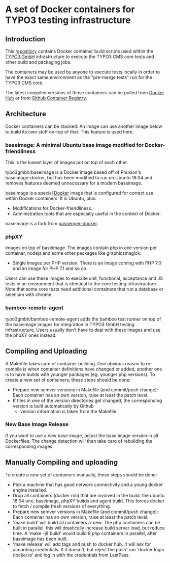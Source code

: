 # A set of Docker containers for TYPO3 testing infrastructure


## Introduction

This [repository](https://bitbucket.typo3.com/projects/T3COM/repos/bamboo-remote-agent/browse) contains
Docker container build scripts used within the [TYPO3 GmbH](https://typo3.com) infrastructure
to execute the TYPO3 CMS core tests and other build and packaging jobs.

The containers may be used by anyone to execute tests locally in order to have the exact
same environment as the "pre-merge tests" run for the TYPO3 CMS core.

The latest compiled versions of those containers can be pulled from [Docker Hub](https://hub.docker.com/r/typo3gmbh/) or from [Github Container Registry](https://github.com/orgs/TYPO3GmbH/packages).


## Architecture

Docker containers can be stacked: An image can use another image below to build its
own stuff on-top of that. This feature is used here.


### baseimage: A minimal Ubuntu base image modified for Docker-friendliness

This is the lowest layer of images put on top of each other.

typo3gmbh/baseimage is a Docker image based off of Phusion's baseimage-docker, but has been
modified to run on Ubuntu 18.04 and removes features deemed unnecessary for a modern baseimage.

baseimage is a special [Docker](https://www.docker.com) image that is configured for
correct use within Docker containers. It is Ubuntu, plus:

 * Modifications for Docker-friendliness.
 * Administration tools that are especially useful in the context of Docker.

baseimage is a fork from [passenger-docker](https://github.com/phusion/passenger-docker).


### phpXY

Images on top of baseimage. The images contain php in one version per container, nodejs and
some other packages like graphicsmagick.

* Single images per PHP version. There is an image coming with PHP 7.0 and an image for PHP 7.1 and so on.

Users can use these images to execute unit, functional, acceptance and JS tests in an environment that is
identical to the core testing infrastructure. Note that some core tests need additional containers that
run a database or selenium with chrome.


### bamboo-remote-agent

typo3gmbh/bamboo-remote-agent adds the bamboo test runner on top of the baseimage images for integration in
TYPO3 GmbH testing infrastructure. Users usually don't have to deal with these images and use the phpXY ones instead.

## Compiling and Uploading

A Makefile takes care of container building. One obvious reason to re-compile is when
container definitions have changed or added, another one is to have builds with younger
packages (eg. younger php versions). To create a new set of containers, these steps should be done:

* Prepare new semver versions in Makefile (and commit/push change): Each container has an own
  version, raise at least the patch level.
* If files in one of the version directories get changed, the corresponding version is built automatically by Github
  - version information is taken from the Makefile.

### New Base Image Release

If you want to use a new base image, adjust the base image version in all Dockerfiles. The change detection will then
take care of rebuilding the corresponding images.

## Manually Compiling and uploading

To create a new set of containers manually, these steps should be done:

* Pick a machine that has good network connectivity and a young docker engine installed.
* Drop all containers (docker rmi) that are involved in the build: the ubuntu 18.04 one, baseimage,
  phpXY bulids and agent build. This forces docker to fetch / compile fresh versions of
  everything.
* Prepare new semver versions in Makefile (and commit/push change): Each container has an own
  version, raise at least the patch level.
* 'make build' will build all containers a-new. The php containers can be built in parallel,
  this will drastically increase build server load, but reduce time. A 'make -j8 build' would build
  8 php containers in parallel, after baseimage has been built.
* 'make release' will add tags and push to docker hub. It will ask for according credentials.
   If it doesn't, but reject the push' run 'docker login docker.io' and log in with the credentials from LastPass.

